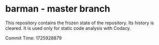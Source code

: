 # barman - master branch

This repository contains the frozen state of the repository.
Its history is cleared. It is used only for static code
analysis with Codacy.

Commit Time: 1725928879